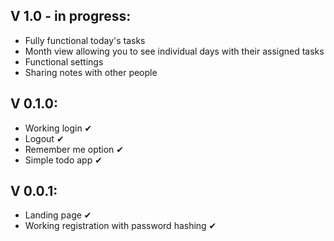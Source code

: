 ## V 1.0 - in progress:
- Fully functional today's tasks
- Month view allowing you to see individual days with their assigned tasks
- Functional settings
- Sharing notes with other people

## V 0.1.0:
- Working login ✔
- Logout ✔
- Remember me option ✔
- Simple todo app ✔

## V 0.0.1:
- Landing page ✔
- Working registration with password hashing ✔